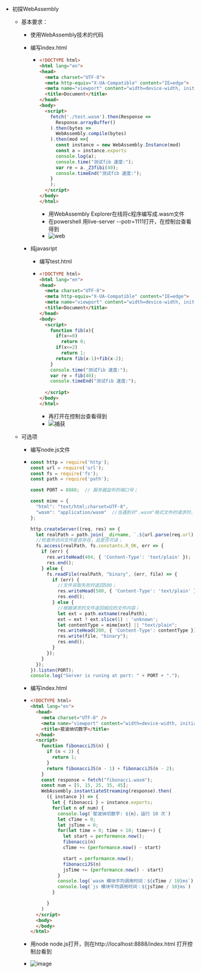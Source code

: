 * 初探WebAssembly

  - 基本要求：

    - 使用WebAssembly技术的代码

    - 编写index.html

      - ```html
        <!DOCTYPE html>
        <html lang="en">
        <head>
          <meta charset="UTF-8">
          <meta http-equiv="X-UA-Compatible" content="IE=edge">
          <meta name="viewport" content="width=device-width, initial-scale=1.0">
          <title>Document</title>
        </head>
        <body>
          <script>
            fetch('./test.wasm').then(Response =>
              Response.arrayBuffer()
            ).then(bytes =>
              WebAssembly.compile(bytes)
            ).then(mod =>{
              const instance = new WebAssembly.Instance(mod)
              const a = instance.exports
              console.log(a);
              console.time("测试fib 速度:");
              var re = a._Z3fibi(40);
              console.timeEnd("测试fib 速度:");
            }
            );
          </script>
        </body>
        </html>
        ```

        - 用WebAssembly Explorer在线将c程序编写成.wasm文件
        - 在powershell 用live-server --potr=1111打开，在控制台查看得到
        - ![web](C:\Users\jjk\Desktop\成长档案\web.PNG)

    - 纯javasript

      - 编写test.html

      - ```html
        <!DOCTYPE html>
        <html lang="en">
        <head>
          <meta charset="UTF-8">
          <meta http-equiv="X-UA-Compatible" content="IE=edge">
          <meta name="viewport" content="width=device-width, initial-scale=1.0">
          <title>Document</title>
        </head>
        <body>
          <script>
            function fib(x){
              if(x<=0)
                return 0;
              if(x<=2)
                return 1;
              return fib(x-1)+fib(x-2);
            }
            console.time("测试fib 速度:");
            var re = fib(40);
            console.timeEnd("测试fib 速度:");
            
          </script>
        </body>
        </html>
        ```

        - 再打开在控制台查看得到
        - ![捕获](C:\Users\jjk\Desktop\成长档案\捕获-1664953651411.PNG)

  - 可选项

    - 编写node.js文件

    - ```js
      const http = require('http');
      const url = require('url');
      const fs = require('fs');
      const path = require('path');
      
      const PORT = 8888;  // 服务器监听的端口号；
      
      const mime = {
        "html": "text/html;charset=UTF-8",
        "wasm": "application/wasm"  //当遇到对".wasm"格式文件的请求时，返回特定的MIME头；
      };
      
      http.createServer((req, res) => {
        let realPath = path.join(__dirname, `.${url.parse(req.url).pathname}`);
        //检查所访问文件是否存在，且是否可读；
        fs.access(realPath, fs.constants.R_OK, err => {  
          if (err) {
            res.writeHead(404, { 'Content-Type': 'text/plain' });
            res.end();
          } else {
            fs.readFile(realPath, "binary", (err, file) => {
              if (err) {
                //文件读取失败时返回500；
                res.writeHead(500, { 'Content-Type': 'text/plain' });
                res.end();
              } else {
                //根据请求的文件返回相应的文件内容；
                let ext = path.extname(realPath);
                ext = ext ? ext.slice(1) : 'unknown';
                let contentType = mime[ext] || "text/plain";
                res.writeHead(200, { 'Content-Type': contentType });
                res.write(file, "binary");
                res.end();
              }
            });
          }
        });
      }).listen(PORT);
      console.log("Server is runing at port: " + PORT + ".");
      ```

    - 编写index.html

    - ```html
      <!DOCTYPE html>
      <html lang="en">
        <head>
          <meta charset="UTF-8" />
          <meta name="viewport" content="width=device-width, initial-scale=1.0" />
          <title>斐波纳切数字</title>
        </head>
        <script>
          function fibonacciJS(n) {
            if (n < 2) {
              return 1;
            }
            return fibonacciJS(n - 1) + fibonacciJS(n - 2);
          }
          const response = fetch("fibonacci.wasm");
          const num = [5, 15, 25, 35, 45];
          WebAssembly.instantiateStreaming(response).then(
            ({ instance }) => {
              let { fibonacci } = instance.exports;
              for(let n of num) {
                console.log(`斐波纳切数字: ${n}，运行 10 次`)
                let cTime = 0;
                let jsTime = 0;
                for(let time = 0; time < 10; time++) {
                  let start = performance.now();
                  fibonacci(n)
                  cTime += (performance.now() - start)
      
                  start = performance.now();
                  fibonacciJS(n)
                  jsTime += (performance.now() - start)
                }
                console.log(`wasm 模块平均调用时间：${cTime / 10}ms`)
                console.log(`js 模块平均调用时间：${jsTime / 10}ms`)
              }
      
            }
          )
        </script>
        <body>
        </body>
      </html>
      ```

    - 用node node.js打开，则在http://localhost:8888/index.html 打开控制台看到
    - ![image](C:\Users\jjk\Desktop\成长档案\image.PNG)

